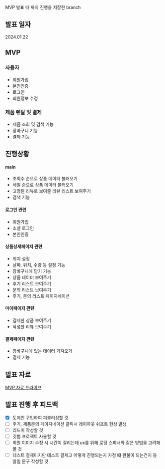 MVP 발표 때 까지 진행을 저장한 branch

## 발표 일자
2024.01.22

## MVP
### 사용자
- 회원가입
- 본인인증
- 로그인
- 회원정보 수정

### 제품 렌탈 및 결제
- 제품 조회 및 검색 기능
- 장바구니 기능
- 결제 기능

## 진행상황
#### main
- 조회수 순으로 상품 데이터 불러오기
- 세일 순으로 상품 데이터 불러오기
- 고정된 리뷰로 보여줄 리뷰 리스트 보여주기
- 검색 기능

#### 로그인 관련
- 회원가입
- 소셜 로그인
- 본인인증

#### 상품상세페이지 관련
- 위치 설정
- 날짜, 위치, 수량 등 설정 기능
- 장바구니에 담기 기능
- 상품 데이터 보여주기
- 후기 리스트 보여주기
- 문의 리스트 보여주기
- 후기, 문의 리스트 페이지네이션

#### 마이페이지 관련
- 결제한 상품 보여주기
- 작성한 리뷰 보여주기

#### 결제페이지 관련
- 장바구니에 있는 데이터 가져오기
- 결제 기능

## 발표 자료
[MVP 자료 드라이브](https://docs.google.com/presentation/d/1DSWY9IvmfSzBKlAx4xBqj0KomcSyalTX_j8-8kxBT1I/edit?usp=drive_link)

## 발표 진행 후 피드백
- [x] 도메인 구입하여 퍼블리싱할 것
- [ ] 후기, 제품문의 페이지네이션 클릭시 레이아웃 쉬프트 현상 발생
- [ ] 리드미 작성할 것
- [ ] 깃헙 프로젝트 사용할 것
- [ ] 회원 이미지 수정 시 시간이 걸리는데 ux를 위해 로딩 스피너와 같은 방법을 고려해 볼 것
- [ ] 테스트 결제이지만 테스트 결제고 어떻게 진행되는지 자정 떄 환불이 되는건지 등 알림 문구 작성할 것
